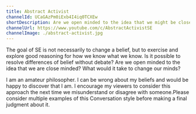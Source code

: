 ```yaml
---
title: Abstract Activist
channelId: UCaGAzPm0iExb4I4iq0TCXEw
shortDescription: Are we open minded to the idea that we might be close minded? What would it take to find out?
channelUrl: https://www.youtube.com/c/AbstractActivistSE
channelImage: ./abstract-activist.jpg
---
```

The goal of SE is not necessarily to change a belief, but to exercise and explore good reasoning for how we know what we know. Is it possible to resolve differences of belief without debate? Are we open minded to the idea that we are close minded? What would it take to change our minds?

I am an amateur philosopher. I can be wrong about my beliefs and would be happy to discover that I am. I encourage my viewers to consider this approach the next time we misunderstand or disagree with someone.Please consider multiple examples of this Conversation style before making a final judgment about it.
